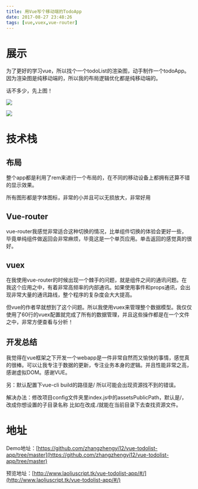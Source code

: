 ```yaml
---
title: 用Vue写个移动端的TodoApp
date: 2017-08-27 23:48:26
tags: [vue,vuex,vue-router]
---
```


# 展示 #

为了更好的学习vue，所以找个一个todoList的渲染图，动手制作一个todoApp。因为渲染图是纯移动端的，所以我的布局逻辑优化都是纯移动端的。

话不多少，先上图！

![](http://ot7z7wqqo.bkt.clouddn.com/TIM%E5%9B%BE%E7%89%8720170827234752.png)

![](http://ot7z7wqqo.bkt.clouddn.com/TIM%E6%88%AA%E5%9B%BE20170827234655.png)


# 技术栈 #

## 布局 ##

整个app都是利用了rem来进行一个布局的，在不同的移动设备上都拥有还算不错的显示效果。

所有图形都是字体图标，非常的小并且可以无损放大，非常好用

## Vue-router ##

vue-router我感觉非常适合这种切换的情况，比单组件切换的体验会更好一些，毕竟单纯组件做返回会非常麻烦，毕竟这是一个单页应用。单击返回的感觉真的很好。

## vuex ##

在我使用vue-router的时候出现一个棘手的问题，就是组件之间的通讯问题。在我这个应用之中，有着非常高频率的内部通讯。如果使用事件和props通讯，会出现非常大量的通讯路线，整个程序的复杂度会大大提高。

但vue的作者早就想到了这个问题。所以我使用vuex来管理整个数据模型。我仅仅使用了60行的vuex配置就完成了所有的数据管理，并且这些操作都是在一个文件之中，非常方便查看与分析！

## 开发总结 ##

我觉得在vue框架之下开发一个webapp是一件非常自然而又愉快的事情，感觉真的很棒。可以让我专注于数据的更新，专注业务本身的逻辑。并且性能非常之高，感谢虚拟DOM。感谢VUE。


另：默认配置下vue-cli build的路径是/ 所以可能会出现资源找不到的错误。

解决办法：修改项目config文件夹里index.js中的assetsPublicPath，默认是/，改成你想设置的子目录名称
比如在改成./就能在当前目录下去查找资源文件。

# 地址 #

Demo地址：[https://github.com/zhangzhengyi12/vue-todolist-app/tree/master](https://github.com/zhangzhengyi12/vue-todolist-app/tree/master)


预览地址：[http://www.laoliuscript.tk/vue-todolist-app/#/](http://www.laoliuscript.tk/vue-todolist-app/#/)



